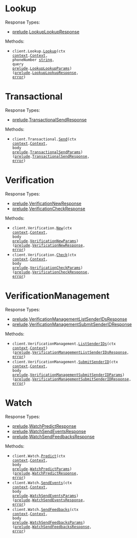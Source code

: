 # Lookup

Response Types:

- <a href="https://pkg.go.dev/github.com/prelude-so/go-sdk">prelude</a>.<a href="https://pkg.go.dev/github.com/prelude-so/go-sdk#LookupLookupResponse">LookupLookupResponse</a>

Methods:

- <code title="get /v2/lookup/{phone_number}">client.Lookup.<a href="https://pkg.go.dev/github.com/prelude-so/go-sdk#LookupService.Lookup">Lookup</a>(ctx <a href="https://pkg.go.dev/context">context</a>.<a href="https://pkg.go.dev/context#Context">Context</a>, phoneNumber <a href="https://pkg.go.dev/builtin#string">string</a>, query <a href="https://pkg.go.dev/github.com/prelude-so/go-sdk">prelude</a>.<a href="https://pkg.go.dev/github.com/prelude-so/go-sdk#LookupLookupParams">LookupLookupParams</a>) (<a href="https://pkg.go.dev/github.com/prelude-so/go-sdk">prelude</a>.<a href="https://pkg.go.dev/github.com/prelude-so/go-sdk#LookupLookupResponse">LookupLookupResponse</a>, <a href="https://pkg.go.dev/builtin#error">error</a>)</code>

# Transactional

Response Types:

- <a href="https://pkg.go.dev/github.com/prelude-so/go-sdk">prelude</a>.<a href="https://pkg.go.dev/github.com/prelude-so/go-sdk#TransactionalSendResponse">TransactionalSendResponse</a>

Methods:

- <code title="post /v2/transactional">client.Transactional.<a href="https://pkg.go.dev/github.com/prelude-so/go-sdk#TransactionalService.Send">Send</a>(ctx <a href="https://pkg.go.dev/context">context</a>.<a href="https://pkg.go.dev/context#Context">Context</a>, body <a href="https://pkg.go.dev/github.com/prelude-so/go-sdk">prelude</a>.<a href="https://pkg.go.dev/github.com/prelude-so/go-sdk#TransactionalSendParams">TransactionalSendParams</a>) (<a href="https://pkg.go.dev/github.com/prelude-so/go-sdk">prelude</a>.<a href="https://pkg.go.dev/github.com/prelude-so/go-sdk#TransactionalSendResponse">TransactionalSendResponse</a>, <a href="https://pkg.go.dev/builtin#error">error</a>)</code>

# Verification

Response Types:

- <a href="https://pkg.go.dev/github.com/prelude-so/go-sdk">prelude</a>.<a href="https://pkg.go.dev/github.com/prelude-so/go-sdk#VerificationNewResponse">VerificationNewResponse</a>
- <a href="https://pkg.go.dev/github.com/prelude-so/go-sdk">prelude</a>.<a href="https://pkg.go.dev/github.com/prelude-so/go-sdk#VerificationCheckResponse">VerificationCheckResponse</a>

Methods:

- <code title="post /v2/verification">client.Verification.<a href="https://pkg.go.dev/github.com/prelude-so/go-sdk#VerificationService.New">New</a>(ctx <a href="https://pkg.go.dev/context">context</a>.<a href="https://pkg.go.dev/context#Context">Context</a>, body <a href="https://pkg.go.dev/github.com/prelude-so/go-sdk">prelude</a>.<a href="https://pkg.go.dev/github.com/prelude-so/go-sdk#VerificationNewParams">VerificationNewParams</a>) (<a href="https://pkg.go.dev/github.com/prelude-so/go-sdk">prelude</a>.<a href="https://pkg.go.dev/github.com/prelude-so/go-sdk#VerificationNewResponse">VerificationNewResponse</a>, <a href="https://pkg.go.dev/builtin#error">error</a>)</code>
- <code title="post /v2/verification/check">client.Verification.<a href="https://pkg.go.dev/github.com/prelude-so/go-sdk#VerificationService.Check">Check</a>(ctx <a href="https://pkg.go.dev/context">context</a>.<a href="https://pkg.go.dev/context#Context">Context</a>, body <a href="https://pkg.go.dev/github.com/prelude-so/go-sdk">prelude</a>.<a href="https://pkg.go.dev/github.com/prelude-so/go-sdk#VerificationCheckParams">VerificationCheckParams</a>) (<a href="https://pkg.go.dev/github.com/prelude-so/go-sdk">prelude</a>.<a href="https://pkg.go.dev/github.com/prelude-so/go-sdk#VerificationCheckResponse">VerificationCheckResponse</a>, <a href="https://pkg.go.dev/builtin#error">error</a>)</code>

# VerificationManagement

Response Types:

- <a href="https://pkg.go.dev/github.com/prelude-so/go-sdk">prelude</a>.<a href="https://pkg.go.dev/github.com/prelude-so/go-sdk#VerificationManagementListSenderIDsResponse">VerificationManagementListSenderIDsResponse</a>
- <a href="https://pkg.go.dev/github.com/prelude-so/go-sdk">prelude</a>.<a href="https://pkg.go.dev/github.com/prelude-so/go-sdk#VerificationManagementSubmitSenderIDResponse">VerificationManagementSubmitSenderIDResponse</a>

Methods:

- <code title="get /v2/verification/management/sender-id">client.VerificationManagement.<a href="https://pkg.go.dev/github.com/prelude-so/go-sdk#VerificationManagementService.ListSenderIDs">ListSenderIDs</a>(ctx <a href="https://pkg.go.dev/context">context</a>.<a href="https://pkg.go.dev/context#Context">Context</a>) (<a href="https://pkg.go.dev/github.com/prelude-so/go-sdk">prelude</a>.<a href="https://pkg.go.dev/github.com/prelude-so/go-sdk#VerificationManagementListSenderIDsResponse">VerificationManagementListSenderIDsResponse</a>, <a href="https://pkg.go.dev/builtin#error">error</a>)</code>
- <code title="post /v2/verification/management/sender-id">client.VerificationManagement.<a href="https://pkg.go.dev/github.com/prelude-so/go-sdk#VerificationManagementService.SubmitSenderID">SubmitSenderID</a>(ctx <a href="https://pkg.go.dev/context">context</a>.<a href="https://pkg.go.dev/context#Context">Context</a>, body <a href="https://pkg.go.dev/github.com/prelude-so/go-sdk">prelude</a>.<a href="https://pkg.go.dev/github.com/prelude-so/go-sdk#VerificationManagementSubmitSenderIDParams">VerificationManagementSubmitSenderIDParams</a>) (<a href="https://pkg.go.dev/github.com/prelude-so/go-sdk">prelude</a>.<a href="https://pkg.go.dev/github.com/prelude-so/go-sdk#VerificationManagementSubmitSenderIDResponse">VerificationManagementSubmitSenderIDResponse</a>, <a href="https://pkg.go.dev/builtin#error">error</a>)</code>

# Watch

Response Types:

- <a href="https://pkg.go.dev/github.com/prelude-so/go-sdk">prelude</a>.<a href="https://pkg.go.dev/github.com/prelude-so/go-sdk#WatchPredictResponse">WatchPredictResponse</a>
- <a href="https://pkg.go.dev/github.com/prelude-so/go-sdk">prelude</a>.<a href="https://pkg.go.dev/github.com/prelude-so/go-sdk#WatchSendEventsResponse">WatchSendEventsResponse</a>
- <a href="https://pkg.go.dev/github.com/prelude-so/go-sdk">prelude</a>.<a href="https://pkg.go.dev/github.com/prelude-so/go-sdk#WatchSendFeedbacksResponse">WatchSendFeedbacksResponse</a>

Methods:

- <code title="post /v2/watch/predict">client.Watch.<a href="https://pkg.go.dev/github.com/prelude-so/go-sdk#WatchService.Predict">Predict</a>(ctx <a href="https://pkg.go.dev/context">context</a>.<a href="https://pkg.go.dev/context#Context">Context</a>, body <a href="https://pkg.go.dev/github.com/prelude-so/go-sdk">prelude</a>.<a href="https://pkg.go.dev/github.com/prelude-so/go-sdk#WatchPredictParams">WatchPredictParams</a>) (<a href="https://pkg.go.dev/github.com/prelude-so/go-sdk">prelude</a>.<a href="https://pkg.go.dev/github.com/prelude-so/go-sdk#WatchPredictResponse">WatchPredictResponse</a>, <a href="https://pkg.go.dev/builtin#error">error</a>)</code>
- <code title="post /v2/watch/event">client.Watch.<a href="https://pkg.go.dev/github.com/prelude-so/go-sdk#WatchService.SendEvents">SendEvents</a>(ctx <a href="https://pkg.go.dev/context">context</a>.<a href="https://pkg.go.dev/context#Context">Context</a>, body <a href="https://pkg.go.dev/github.com/prelude-so/go-sdk">prelude</a>.<a href="https://pkg.go.dev/github.com/prelude-so/go-sdk#WatchSendEventsParams">WatchSendEventsParams</a>) (<a href="https://pkg.go.dev/github.com/prelude-so/go-sdk">prelude</a>.<a href="https://pkg.go.dev/github.com/prelude-so/go-sdk#WatchSendEventsResponse">WatchSendEventsResponse</a>, <a href="https://pkg.go.dev/builtin#error">error</a>)</code>
- <code title="post /v2/watch/feedback">client.Watch.<a href="https://pkg.go.dev/github.com/prelude-so/go-sdk#WatchService.SendFeedbacks">SendFeedbacks</a>(ctx <a href="https://pkg.go.dev/context">context</a>.<a href="https://pkg.go.dev/context#Context">Context</a>, body <a href="https://pkg.go.dev/github.com/prelude-so/go-sdk">prelude</a>.<a href="https://pkg.go.dev/github.com/prelude-so/go-sdk#WatchSendFeedbacksParams">WatchSendFeedbacksParams</a>) (<a href="https://pkg.go.dev/github.com/prelude-so/go-sdk">prelude</a>.<a href="https://pkg.go.dev/github.com/prelude-so/go-sdk#WatchSendFeedbacksResponse">WatchSendFeedbacksResponse</a>, <a href="https://pkg.go.dev/builtin#error">error</a>)</code>
